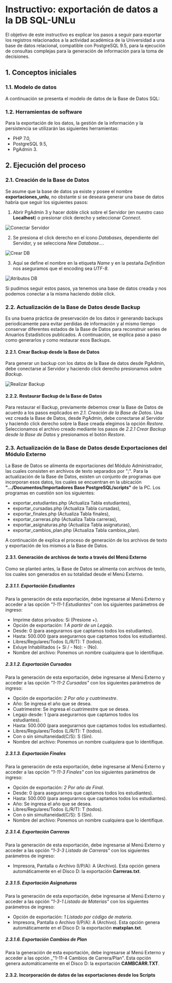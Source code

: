 # Instructivo: exportación de datos a la DB SQL-UNLu

El objetivo de este instructivo es explicar los pasos a seguir para exportar los registros relacionados a la actividad académica de la Universidad a una base de datos relacional, compatible con PostgreSQL 9.5, para la ejecución de consultas complejas para la generación de información para la toma de decisiones.

## 1. Conceptos iniciales

### 1.1. Modelo de datos

A continuación se presenta el modelo de datos de la Base de Datos SQL:

### 1.2. Herramientas de software

Para la exportación de los datos, la gestión de la información y la persistencia se utilizarán las siguientes herramientas:
- PHP 7.0,
- PostgreSQL 9.5,
- PgAdmin 3.

## 2. Ejecución del proceso

### 2.1. Creación de la Base de Datos

Se asume que la base de datos ya existe y posee el nombre __exportaciones_unlu__, no obstante si se deseara generar una base de datos habría que seguir los siguientes pasos:

1. Abrir PgAdmin 3 y hacer doble click sobre el Servidor (en nuestro caso __Localhost__) o presionar click derecho y seleccionar _Connect_.

![Conectar Servidor](./imagenes/C1.png)

2. Se presiona el click derecho en el ícono _Databases_, dependiente del Servidor, y se selecciona _New Database..._.

![Crear DB](./imagenes/C2.png)

3. Aquí se define el nombre en la etiqueta _Name_ y en la pestaña _Definition_ nos aseguramos que el encoding sea _UTF-8_.

![Atributos DB](./imagenes/C3.png)

Si pudimos seguir estos pasos, ya tenemos una base de datos creada y nos podemos conectar a la misma haciendo doble click.

### 2.2. Actualización de la Base de Datos desde Backup

Es una buena práctica de preservación de los datos ir generando backups periodicamente para evitar perdidas de información y al mismo tiempo conservar diferentes estados de la Base de Datos para reconstruir series de Anuarios Estadísticos publicados.
A continuación, se explica paso a paso como generarlos y como restaurar esos Backups.

#### 2.2.1. Crear Backup desde la Base de Datos

Para generar un backup con los datos de la Base de datos desde PgAdmin, debe conectarse al Servidor y haciendo click derecho presionamos sobre _Backup_.

![Realizar Backup](./imagenes/C4.png)


#### 2.2.2. Restaurar Backup de la Base de Datos

Para restaurar el Backup, previamente debemos crear la Base de Datos de acuerdo a los pasos explicados en _2.1. Creación de la Base de Datos_. Una vez creada la Base de Datos, desde PgAdmin, debe conectarse al Servidor y haciendo click derecho sobre la Base creada elegimos la opción _Restore_. Seleccionamos el archivo creado mediante los pasos de _2.2.1 Crear Backup desde la Base de Datos_ y presionamos el botón _Restore_.

### 2.3. Actualización de la Base de Datos desde Exportaciones del Módulo Externo

La Base de Datos se alimenta de exportaciones del Módulo Administrador, las cuales consisten en archivos de texto separados por ";". Para la actualización de la Base de Datos, existen un conjunto de programas que incorporan esos datos, los cuales se encuentran en la ubicación __".../Documentos/Importadores Base PostgreSQL/scripts"__ de la PC. Los programas en cuestión son los siguientes:
- exportar_estudiantes.php (Actualiza Tabla estudiantes),
- exportar_cursadas.php (Actualiza Tabla cursadas),
- exportar_finales.php (Actualiza Tabla finales),
- exportar_carreras.php (Actualiza Tabla carreras),
- exportar_asignaturas.php (Actualiza Tabla asignaturas),
- exportar_cambios_plan.php (Actualiza Tabla cambios_plan).

A continuación de explica el proceso de generación de los archivos de texto y exportación de los mismos a la Base de Datos.

#### 2.3.1. Generación de archivos de texto a través del Menú Externo

Como se planteó antes, la Base de Datos se alimenta con archivos de texto, los cuales son generados en su totalidad desde el Menú Externo.

##### 2.3.1.1. Exportación Estudiantes

Para la generación de esta exportación, debe ingresarse al Menú Externo y acceder a las opción _"1-11-1 Estudiantes"_ con los siguientes parámetros de ingreso:
- Imprime datos privados: Si (Presione +).
- Opción de exportación: _1 A partir de un Legajo_.
- Desde: 0 (para asegurarnos que captamos todos los estudiantes).
- Hasta: 500.000 (para asegurarnos que captamos todos los estudiantes).
- Libres/Regulares/Todos (L/R/T): T (todos).
- Exluye Inhabilitados (+ Si / - No): - (No).
- Nombre del archivo: Ponemos un nombre cualquiera que lo identifique.

##### 2.3.1.2. Exportación Cursadas

Para la generación de esta exportación, debe ingresarse al Menú Externo y acceder a las opción _"1-11-2 Cursadas"_ con los siguientes parámetros de ingreso:
- Opción de exportación: _2 Por año y cuatrimestre_.
- Año: Se ingresa el año que se desea.
- Cuatrimestre: Se ingresa el cuatrimestre que se desea.
- Legajo desde: 1 (para asegurarnos que captamos todos los estudiantes).
- Hasta: 500.000 (para asegurarnos que captamos todos los estudiantes).
- Libres/Regulares/Todos (L/R/T): T (todos).
- Con o sin simultaneidad(C/S): S (Sin).
- Nombre del archivo: Ponemos un nombre cualquiera que lo identifique.

##### 2.3.1.3. Exportación Finales

Para la generación de esta exportación, debe ingresarse al Menú Externo y acceder a las opción _"1-11-3 Finales"_ con los siguientes parámetros de ingreso:
- Opción de exportación: _2 Por año de Final_.
- Desde: 0 (para asegurarnos que captamos todos los estudiantes).
- Hasta: 500.000 (para asegurarnos que captamos todos los estudiantes).
- Año: Se ingresa el año que se desea.
- Libres/Regulares/Todos (L/R/T): T (todos).
- Con o sin simultaneidad(C/S): S (Sin).
- Nombre del archivo: Ponemos un nombre cualquiera que lo identifique.

##### 2.3.1.4. Exportación Carreras

Para la generación de esta exportación, debe ingresarse al Menú Externo y acceder a las opción _"1-3-3 Listado de Carreras"_ con los siguientes parámetros de ingreso:
- Impresora, Pantalla o Archivo (I/P/A): A (Archivo).
Esta opción genera automáticamente en el Disco D: la exportación __Carreras.txt__.

##### 2.3.1.5. Exportación Asignaturas

Para la generación de esta exportación, debe ingresarse al Menú Externo y acceder a las opción _"1-3-1 Listado de Materias"_ con los siguientes parámetros de ingreso:
- Opción de exportación: _1 Listado por código de materia_.
- Impresora, Pantalla o Archivo (I/P/A): A (Archivo).
Esta opción genera automáticamente en el Disco D: la exportación __matxplan.txt__.

##### 2.3.1.6. Exportación Cambios de Plan

Para la generación de esta exportación, debe ingresarse al Menú Externo y acceder a las opción _"1-11-4 Cambios de Carrera/Plan".
Esta opción genera automáticamente en el Disco D: la exportación __CAMBCARR.TXT__.

#### 2.3.2. Incorporación de datos de las exportaciones desde los Scripts



